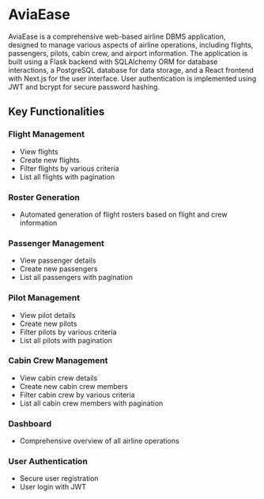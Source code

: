 # AviaEase

AviaEase is a comprehensive web-based airline DBMS application, designed to manage various aspects of airline operations, including flights, passengers, pilots, cabin crew, and airport information. The application is built using a Flask backend with SQLAlchemy ORM for database interactions, a PostgreSQL database for data storage, and a React frontend with Next.js for the user interface. User authentication is implemented using JWT and bcrypt for secure password hashing.

## Key Functionalities

### **Flight Management**
- View flights
- Create new flights
- Filter flights by various criteria
- List all flights with pagination
  
### **Roster Generation**
- Automated generation of flight rosters based on flight and crew information

### **Passenger Management**
- View passenger details
- Create new passengers
- List all passengers with pagination

### **Pilot Management**
- View pilot details
- Create new pilots
- Filter pilots by various criteria
- List all pilots with pagination

### **Cabin Crew Management**
- View cabin crew details
- Create new cabin crew members
- Filter cabin crew by various criteria
- List all cabin crew members with pagination

### **Dashboard**
- Comprehensive overview of all airline operations

### **User Authentication**
- Secure user registration
- User login with JWT
